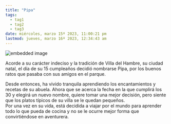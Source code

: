 ```yaml
---
title: "Pipa"
tags:
  - tag1
  - tag2
  - tag3
date: miércoles, marzo 15º 2023, 11:00:21 pm
lastmod: jueves, marzo 16º 2023, 12:34:43 am
---
```


![embedded image](https://assets.legendkeeper.com/30aa1f8d-f3a5-4abd-bf8d-be8aae4d604c.png "Attachment")

Acorde a su carácter indeciso y la tradición de Villa del Hambre, su ciudad natal, el día de su 15 cumpleaños decidió nombrarse Pipa, por los buenos ratos que pasaba con sus amigos en el parque.

Desde entonces, ha vivido tranquila aprendiendo los encantamientos y recetas de su abuela. Ahora que se acerca la fecha en la que cumplirá los 30 y elegirá un nuevo nombre, quiere tomar una mejor decisión, pero siente que los platos típicos de su villa se le quedan pequeños.  
Por una vez en su vida, está decidida a viajar por el mundo para aprender todo lo que pueda de cocina y no se le ocurre mejor forma que convirtiéndose en aventurera.